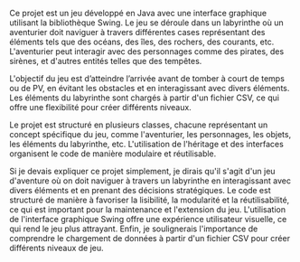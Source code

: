 Ce projet est un jeu développé en Java avec une interface graphique utilisant la bibliothèque Swing. Le jeu se déroule dans un labyrinthe où un aventurier doit naviguer à travers différentes cases représentant des éléments tels que des océans, des îles, des rochers, des courants, etc. L'aventurier peut interagir avec des personnages comme des pirates, des sirènes, et d'autres entités telles que des tempêtes.

L'objectif du jeu est d’atteindre l’arrivée avant de tomber à court de temps ou de PV, en évitant les obstacles et en interagissant avec divers éléments. Les éléments du labyrinthe sont chargés à partir d'un fichier CSV, ce qui offre une flexibilité pour créer différents niveaux.

Le projet est structuré en plusieurs classes, chacune représentant un concept spécifique du jeu, comme l'aventurier, les personnages, les objets, les éléments du labyrinthe, etc. L'utilisation de l'héritage et des interfaces organisent le code de manière modulaire et réutilisable.

Si je devais expliquer ce projet simplement, je dirais qu'il s'agit d'un jeu d'aventure où on doit naviguer à travers un labyrinthe en interagissant avec divers éléments et en prenant des décisions stratégiques. Le code est structuré de manière à favoriser la lisibilité, la modularité et la réutilisabilité, ce qui est important pour la maintenance et l'extension du jeu. L'utilisation de l'interface graphique Swing offre une expérience utilisateur visuelle, ce qui rend le jeu plus attrayant. Enfin, je soulignerais l'importance de comprendre le chargement de données à partir d'un fichier CSV pour créer différents niveaux de jeu.
